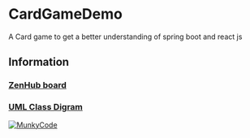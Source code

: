 # CardGameDemo
A Card game to get a better understanding of spring boot and react js
## Information
### [ZenHub board](https://app.zenhub.com/workspaces/cardgamedemo-5ed676f6e913e832e36c84db/board?repos=268841371)
### [UML Class Digram](https://drive.google.com/file/d/1HwP-lErscEEDYxZf4O6sfxOH4D6O6qAz/view?usp=sharing)
[![MunkyCode](https://circleci.com/github/MunkyCode/CardGameDemo.svg?style=svg)](https://app.circleci.com/pipelines/github/MunkyCode/CardGameDemo)